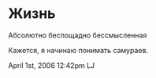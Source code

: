 # Жизнь

Aбсолютно беспощадно бессмысленная

Кажется, я начинаю понимать самураев.

<span id="timestamp"> April 1st, 2006 12:42pm </span> <span
class="tag">LJ</span>
